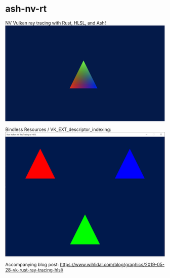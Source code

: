# ash-nv-rt

NV Vulkan ray tracing with Rust, HLSL, and Ash!
![Example](example1.png)

Bindless Resources / VK_EXT_descriptor_indexing:
![Bindless](example2.png)

Accompanying blog post: https://www.wihlidal.com/blog/graphics/2019-05-28-vk-rust-ray-tracing-hlsl/
